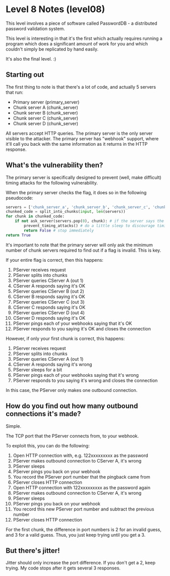 Level 8 Notes (level08)
=======================

This level involves a piece of software called PasswordDB - a distributed password validation system.

This level is interesting in that it's the first which actually requires running a program which does a significant amount of work for you and which couldn't simply be replicated by hand easily.

It's also the final level. :)

Starting out
------------

The first thing to note is that there's a lot of code, and actually 5 servers that run:

* Primary server (primary_server)
* Chunk server A (chunk_server)
* Chunk server B (chunk_server)
* Chunk server C (chunk_server)
* Chunk server D (chunk_server)

All servers accept HTTP queries. The primary server is the only server visible to the attacker. The primary server has "webhook" support, where it'll call you back with the same information as it returns in the HTTP response.

What's the vulnerability then?
------------------------------

The primary server is specifically designed to prevent (well, make difficult) timing attacks for the following vulnerability.

When the primary server checks the flag, it does so in the following pseudocode:

```python
servers = ['chunk_server_a', 'chunk_server_b', 'chunk_server_c', 'chunk_server_d']
chunked_code = split_into_chunks(input, len(servers))
for chunk in chunked_code:
	if not ask_server(servers.pop(0), chunk): # if the server says the code is wrong
		prevent_timing_attacks() # do a little sleep to discourage timing attacks
		return False # stop immediately
return True
```

It's important to note that the primary server will only ask the minimum number of chunk servers required to find out if a flag is invalid.
This is key.

If your entire flag is correct, then this happens:

1. PServer receives request
2. PServer splits into chunks
3. PServer queries CServer A (out 1)
4. CServer A responds saying it's OK
5. PServer queries CServer B (out 2)
6. CServer B responds saying it's OK
7. PServer queries CServer C (out 3)
8. CServer C responds saying it's OK
9. PServer queries CServer D (out 4)
10. CServer D responds saying it's OK
11. PServer pings each of your webhooks saying that it's OK
12. PServer responds to you saying it's OK and closes the connection

However, if only your first chunk is correct, this happens:

1. PServer receives request
2. PServer splits into chunks
3. PServer queries CServer A (out 1)
4. CServer A responds saying it's wrong
5. PServer sleeps for a bit
6. PServer pings each of your webhooks saying that it's wrong
7. PServer responds to you saying it's wrong and closes the connection

In this case, the PServer only makes one outbound connection.

How do you find out how many outbound connections it's made?
------------------------------------------------------------

Simple.

The TCP port that the PServer connects from, to your webhook.

To exploit this, you can do the following:

1. Open HTTP connection with, e.g. 122xxxxxxxxx as the password
2. PServer makes outbound connection to CServer A, it's wrong
3. PServer sleeps
4. PServer pings you back on your webhook
5. You record the PServer port number that the pingback came from
6. PServer closes HTTP connection
7. Open HTTP connection with 122xxxxxxxxx as the password again
8. PServer makes outbound connection to CServer A, it's wrong
9. PServer sleeps
10. PServer pings you back on your webhook
11. You record this new PServer port number and subtract the previous number
12. PServer closes HTTP connection

For the first chunk, the difference in port numbers is 2 for an invalid guess, and 3 for a valid guess.
Thus, you just keep trying until you get a 3.

But there's jitter!
-------------------

Jitter should only increase the port difference. If you don't get a 2, keep trying. My code stops after it gets several 3 responses.
